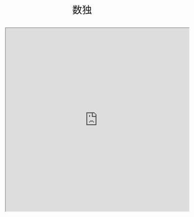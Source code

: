<center><font face="Arial" size="6">数独<br><br><iframe src="https://yuki-1018.github.io/Sudoku/" width="600" height="600"></iframe>
